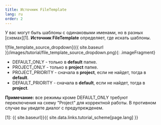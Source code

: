 ```yaml
---
title: Источник FileTemplate
lang: ru
order: 2
---
```


У вас могут быть шаблоны с одинаковыми именами, но в разных [схемах][1]. **Источник FileTemplate** определяет, где искать шаблоны.

![file_template_source_dropdown]({{ site.baseurl }}/images/tutorial/file_template_source_dropdown.png){: .imageFragment}

* DEFAULT_ONLY - только в **default** папке.
* PROJECT_ONLY - только в **project** папке.
* PROJECT_PRIORITY - сначала в **project**, если не найдет, тогда в **default**.
* DEFAULT_PRIORITY - сначала в **default**, если не найдет, тогда в **project**.

**Примечание:** все режимы кроме DEFAULT_ONLY требуют переключения на схему "Project" для корректной работы. В противном случае вы увидете диалог с предупрежденем.

[1]: {{ site.baseurl}}{{ site.data.links.tutorial_scheme[page.lang] }}